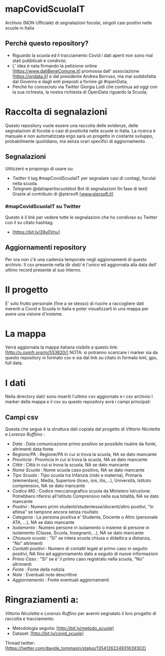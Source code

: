 # mapCovidScuolaIT
Archivio (NON Ufficiale) di segnalazioni focolai, singoli casi positivi nelle scuole in Italia 

## Perchè questo repository?
- Riguardo la scuola ed il tracciamento Covid i dati aperti non sono mai stati pubblicati e condivisi;
- L' idea è nata firmando la petizione online [https://www.datiBeneComune.it] promossa dall' associazione [https://ondata.it] e dal presidente Andrea Borruso, ma mai soddisfatta dal Governo e dagli enti preposti a fornire gli #openData;
- Perchè ho conosciuto via Twitter Giorgia Lodi che continua ad oggi con la sua richiesta, la nostra richiesta di OpenData riguardo la Scuola;

# Raccolta di segnalazioni
Questo repository vuole essere una raccolta delle evidenze, delle segnalazioni di focolai o casi di positività nelle scuole in Italia.
La ricerca è manuale e non automatizzata ergo sarà un progetto in costante sviluppo, probabilmente quotidiano, ma senza orari specifici di aggiornamento.

## Segnalazioni
Utilizzerò e propongo di usare su:

- *Twitter* il tag #mapCovidScuolaIT per segnalare casi di contagi, focolai nella scuola.
- *Telegram* @datiapertiscuolebot
Bot di segnalazioni
(In fase di test)
Grazie al contributo di @piersoft [www.piersoft.it] 

###  #mapCovidScuolaIT su Twitter
Questo è il link per vedere tutte le segnalazioni che ho condiviso su Twitter con il su citato hashtag:
- [https://bit.ly/39u0Vnu]

## Aggiornamenti repository
Per ora non c'è una cadenza temporale negli aggiornamenti di questo archivio. Il csv presente nella dir *dati/* è l'unico ed aggiornata alla data dell' ultimo record presente al suo interno.

# Il progetto
E' solo frutto personale (fine a se stesso) di riucire a raccogliere dati inerenti a Covid e Scuola in Italia e poter visualizzarli in una mappa per avere una visione d'insieme.

# La mappa
Verrà aggiornata la mappa italiana visibile a questo link:
[http://u.osmfr.org/m/553820/]
NOTA: si potranno scaricare i marker sia da questo repository in formato csv e sia dal link su citato in formato kml, gpx, full data.

# I dati
Nella directory dati/ sono inseriti l'ultimo csv aggiornato e i csv archivio
I marker della mappa e il csv su questo repository avrà i campi principali:

## Campi csv

Questa che segue è la struttura dati copiata dal progetto di *Vittorio Nicoletta* e *Lorenzo Ruffiino* :

- *Data* : Data comunicazione primo positivo se possibile risalire da fonte, altrimenti data fonte
- *Regione/PA* : Regione/PA in cui si trova la scuola, NA se dato mancante
- *Provincia* : Provincia in cui si trova la scuola, NA se dato mancante
- *Città* : Città in cui si trova la scuola, NA se dato mancante
- *Nome Scuola* : Nome scuola caso positivo, NA se dato mancante
- *Tipo Scuola* : Tipo scuola tra Infanzia (nido e materna), Primaria (elementare), Media, Superiore (liceo, isis, itis,...), Università, Istituto comprensivo, NA se dato mancante
- *Codice MG* : Codice meccanografico scuola da Ministero Istruzione. Potrebbero riferirsi all'Istituto Comprensivo nella sua totalità, NA se dato mancante
- *Positivi* : Numero primi studenti/studentesse/docenti/altro positivi, "In attesa" se tampone ancora senza risultato
- *Categoria* : La persona positiva e' Studente, Docente o Altro (personale ATA, ...), NA se dato mancante
- *Isolamento* : Numero persone in isolamento o insieme di persone in isolamento (Classe, Scuola, Insegnanti,...), NA se dato mancante
- *Chiusura scuola* : "Si" se intera scuola chiusa o didattica a distanza, "No" altrimenti
- *Contatti positivi* : Numero di contatti legati al primo caso in seguito positivi, NA fino ad aggiornamento dato a seguito di nuove informazioni
- *Primo Caso* : "Si" se e' il primo caso registrato nella scuola, "No" altrimenti
- *Fonte* : Fonte della notizia
- *Note* : Eventuali note descrittive
- *Aggiornamento* : Fonte eventuali aggiornamenti

# Ringraziamenti a:
*Vittorio Nicoletta* e *Lorenzo Ruffino* per avermi segnalato il loro progetto di raccolta e tracciamento.
- Metodologia seguita:
[http://bit.ly/metodo_scuole]
- Dataset:
[http://bit.ly/covid_scuole]

Thread twitter:
[https://twitter.com/davide_tommasin/status/1354126224931639302]

